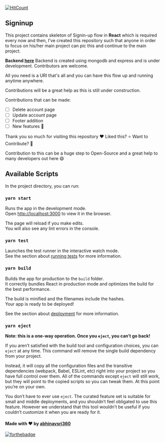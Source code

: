 [![HitCount](http://hits.dwyl.com/abhinavsri360/React-Signin-Signup_flow.svg)](http://hits.dwyl.com/abhinavsri360/React-Signin-Signup_flow)

## Signinup
This project contains skeleton of Signin-up flow in **React** which is required every now and then, I've created this repository such that anyone in order to focus on his/her main project can pic this and continue to the main project.

**Backend [here](https://github.com/abhinavsri360/Signinup_back)** Backend is created using mongodb and express and is under development. Contributors are welcome.

All you need is a URI that's all and you can have this flow up and running anytime anywhere.

Contributions will be a great help as this is still under construction.

Contributions that can be made:

- [ ] Delete account page
- [ ] Update account page
- [ ] Footer addition
- [ ] New features :thinking:

Thank you so much for visiting this repository :heart: Liked this? :star: Want to Contribute? :fork_and_knife:

Contribution to this can be a huge step to Open-Source and a great help to many developers out here :smile:

## Available Scripts

In the project directory, you can run:

### `yarn start`

Runs the app in the development mode.<br />
Open [http://localhost:3000](http://localhost:3000) to view it in the browser.

The page will reload if you make edits.<br />
You will also see any lint errors in the console.

### `yarn test`

Launches the test runner in the interactive watch mode.<br />
See the section about [running tests](https://facebook.github.io/create-react-app/docs/running-tests) for more information.

### `yarn build`

Builds the app for production to the `build` folder.<br />
It correctly bundles React in production mode and optimizes the build for the best performance.

The build is minified and the filenames include the hashes.<br />
Your app is ready to be deployed!

See the section about [deployment](https://facebook.github.io/create-react-app/docs/deployment) for more information.

### `yarn eject`

**Note: this is a one-way operation. Once you `eject`, you can’t go back!**

If you aren’t satisfied with the build tool and configuration choices, you can `eject` at any time. This command will remove the single build dependency from your project.

Instead, it will copy all the configuration files and the transitive dependencies (webpack, Babel, ESLint, etc) right into your project so you have full control over them. All of the commands except `eject` will still work, but they will point to the copied scripts so you can tweak them. At this point you’re on your own.

You don’t have to ever use `eject`. The curated feature set is suitable for small and middle deployments, and you shouldn’t feel obligated to use this feature. However we understand that this tool wouldn’t be useful if you couldn’t customize it when you are ready for it.






#### Made with :heart: by <a href="https://github.com/abhinavsri360">abhinavsri360</a>

[![forthebadge](https://forthebadge.com/images/badges/no-ragrets.svg)](https://github.com/abhinavsri360)
